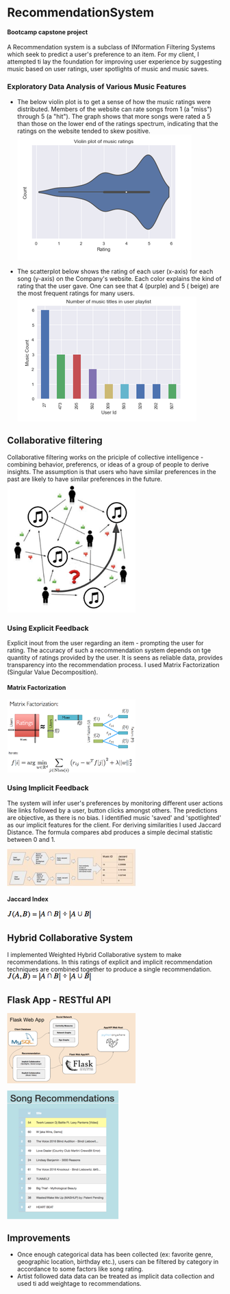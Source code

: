 # RecommendationSystem 
#### Bootcamp capstone project

A Recommendation system is a subclass of INformation Filtering Systems which seek to predict a user's preference to an item. For my client, I attempted ti lay the foundation for improving user experience by suggesting music based on user ratings, user spotlights of music and music saves.

### Exploratory Data Analysis of Various Music Features
* The below violin plot is to get a sense of how the music ratings were distributed. Members of the website can rate songs from 1 (a "miss") through 5 (a "hit").  The graph shows that more songs were rated a 5 than those on the lower end of the ratings spectrum, indicating that the ratings on the website tended to skew positive.
![Implicit Feedback](Images/dataviz1.png)

* The scatterplot below shows the rating of each user (x-axis) for each song (y-axis) on the Company's website. Each color explains the kind of rating that the user gave. One can see that 4 (purple) and 5 ( beige) are the most frequent ratings for many users.
![Implicit Feedback](Images/dataviz2.png)

## Collaborative filtering
Collaborative filtering works on the priciple of collective intelligence - combining behavior, preferencs, or ideas of a group of people to derive insights. The assumption is that users who have similar preferences in the past are likely to have similar preferences in the future.
<img src="Images/collaborative1.jpg" width="300">

### Using Explicit Feedback
Explicit inout from the user regarding an item - prompting the user for rating. The accuracy of such a recommendation system depends on tge quantity of ratings provided by the user. It is seens as reliable data, provides transparency into the recommendation process. I used Matrix Factorization (Singular Value Decomposition).

#### Matrix Factorization
<img src="Images/MatrixFact.png" width="300">

### Using Implicit Feedback
The system will infer user's preferences by monitoring different user actions like links followed by a user, button clicks amongst others. The predictions are objective, as there is no bias. I identified music 'saved' and 'spotlighted' as our implicit features for the client. For deriving similarities I used Jaccard Distance. The formula compares abd produces a simple decimal statistic between 0 and 1.

![Implicit Feedback](Images/ImplicitFeedback.jpg)
#### Jaccard Index
![Jaccard Index](Images/toptal-blog-image-1423054884249.png)

## Hybrid Collaborative System
I implemented Weighted Hybrid Collaborative system to make recommendations. In this ratings of explicit and implicit recommendation techniques are combined together to produce a single recommendation.
![Jaccard Index](Images/toptal-blog-image-1423054884249.png)

## Flask App - RESTful API
![Flowchart](Images/Flowchart.png)


![Output](Images/Flask1.png)

## Improvements
* Once enough categorical data has been collected (ex: favorite genre, geographic location, birthday etc.), users can be filtered by category in accordance to some factors like song rating. 
* Artist followed data data can be treated as implicit data collection and used ti add weightage to recommendations. 


